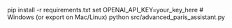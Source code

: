 pip install -r requirements.txt
set OPENAI_API_KEY=your_key_here  # Windows (or export on Mac/Linux)
python src/advanced_paris_assistant.py
